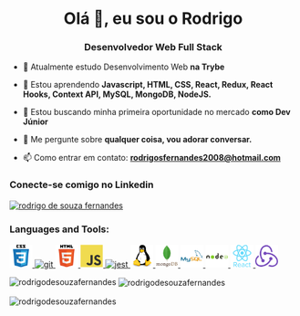 <h1 align="center">Olá 👋, eu sou o Rodrigo</h1>
<h3 align="center">Desenvolvedor Web Full Stack</h3>

- 🔭 Atualmente estudo Desenvolvimento Web **na Trybe**

- 🌱 Estou aprendendo **Javascript, HTML, CSS, React, Redux, React Hooks, Context API, MySQL, MongoDB, NodeJS.**

- 🤝 Estou buscando minha primeira oportunidade no mercado **como Dev Júnior**

- 💬 Me pergunte sobre **qualquer coisa, vou adorar conversar.**

- 📫 Como entrar em contato: **rodrigosfernandes2008@hotmail.com**

<h3 align="left">Conecte-se comigo no Linkedin</h3>
<p align="left">
<a href=https://www.linkedin.com/in/rodrigo-de-souza-fernandes target="blank"><img align="center" src="https://raw.githubusercontent.com/rahuldkjain/github-profile-readme-generator/neutral-icons/src/images/icons/Social/linked-in-alt.svg" alt="rodrigo de souza fernandes" height="30" width="40" /></a>
</p>

<h3 align="left">Languages and Tools:</h3>
<p align="left"> <a href="https://www.w3schools.com/css/" target="_blank"> <img src="https://raw.githubusercontent.com/devicons/devicon/master/icons/css3/css3-original-wordmark.svg" alt="css3" width="40" height="40"/> </a> <a href="https://git-scm.com/" target="_blank"> <img src="https://www.vectorlogo.zone/logos/git-scm/git-scm-icon.svg" alt="git" width="40" height="40"/> </a> <a href="https://www.w3.org/html/" target="_blank"> <img src="https://raw.githubusercontent.com/devicons/devicon/master/icons/html5/html5-original-wordmark.svg" alt="html5" width="40" height="40"/> </a> <a href="https://developer.mozilla.org/en-US/docs/Web/JavaScript" target="_blank"> <img src="https://raw.githubusercontent.com/devicons/devicon/master/icons/javascript/javascript-original.svg" alt="javascript" width="40" height="40"/> </a> <a href="https://jestjs.io" target="_blank"> <img src="https://www.vectorlogo.zone/logos/jestjsio/jestjsio-icon.svg" alt="jest" width="40" height="40"/> </a> <a href="https://www.linux.org/" target="_blank"> <img src="https://raw.githubusercontent.com/devicons/devicon/master/icons/linux/linux-original.svg" alt="linux" width="40" height="40"/> </a> <a href="https://www.mongodb.com/" target="_blank"> <img src="https://raw.githubusercontent.com/devicons/devicon/master/icons/mongodb/mongodb-original-wordmark.svg" alt="mongodb" width="40" height="40"/> </a> <a href="https://www.mysql.com/" target="_blank"> <img src="https://raw.githubusercontent.com/devicons/devicon/master/icons/mysql/mysql-original-wordmark.svg" alt="mysql" width="40" height="40"/> </a> <a href="https://nodejs.org" target="_blank"> <img src="https://raw.githubusercontent.com/devicons/devicon/master/icons/nodejs/nodejs-original-wordmark.svg" alt="nodejs" width="40" height="40"/> </a> <a href="https://reactjs.org/" target="_blank"> <img src="https://raw.githubusercontent.com/devicons/devicon/master/icons/react/react-original-wordmark.svg" alt="react" width="40" height="40"/> </a> <a href="https://redux.js.org" target="_blank"> <img src="https://raw.githubusercontent.com/devicons/devicon/master/icons/redux/redux-original.svg" alt="redux" width="40" height="40"/> </a> </p>

<p><img align="left" src="https://github-readme-stats.vercel.app/api/top-langs?username=rodrigodesouzafernandes&show_icons=true&locale=en&layout=compact" alt="rodrigodesouzafernandes" /></p>

<p>&nbsp;<img align="center" src="https://github-readme-stats.vercel.app/api?username=rodrigodesouzafernandes&show_icons=true&locale=en" alt="rodrigodesouzafernandes" /></p>

<p><img align="center" src="https://github-readme-streak-stats.herokuapp.com/?user=rodrigodesouzafernandes&" alt="rodrigodesouzafernandes" /></p>
